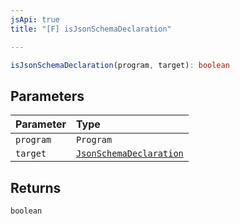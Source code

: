 ```yaml
---
jsApi: true
title: "[F] isJsonSchemaDeclaration"

---
```

```ts
isJsonSchemaDeclaration(program, target): boolean
```

## Parameters

| Parameter | Type |
| :------ | :------ |
| `program` | `Program` |
| `target` | [`JsonSchemaDeclaration`](../type-aliases/JsonSchemaDeclaration.md) |

## Returns

`boolean`
